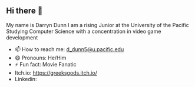 ## Hi there 👋

My name is Darryn Dunn I am a rising Junior at the University of the Pacific Studying Computer Science with a concentration in video game development

- 📫 How to reach me: d_dunn5@u.pacific.edu
- 😄 Pronouns: He/Him
- ⚡ Fun fact: Movie Fanatic 
- Itch.io: https://greeksgods.itch.io/
- Linkedin: 
<!--
**GreeksGods/GreeksGods** is a ✨ _special_ ✨ repository because its `README.md` (this file) appears on your GitHub profile.

Here are some ideas to get you started:

- 🔭 I’m currently working on ...
- 🌱 I’m currently learning ...
- 👯 I’m looking to collaborate on ...
- 🤔 I’m looking for help with ...
- 💬 Ask me about ...
- 📫 How to reach me: ...
- 😄 Pronouns: ...
- ⚡ Fun fact: ...
-->
